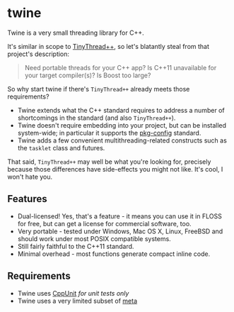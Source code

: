 twine
=====

Twine is a very small threading library for C++.

It's similar in scope to [TinyThread++](http://tinythreadpp.bitsnbites.eu/), so
let's blatantly steal from that project's description:

> Need portable threads for your C++ app? Is C++11 unavailable for your target
> compiler(s)? Is Boost too large?

So why start twine if there's `TinyThread++` already meets those requirements?

- Twine extends what the C++ standard requires to address a number of
  shortcomings in the standard (and also `TinyThread++`).
- Twine doesn't require embedding into your project, but can be installed
  system-wide; in particular it supports the
  [pkg-config](http://www.freedesktop.org/wiki/Software/pkg-config/) standard.
- Twine adds a few convenient multithreading-related constructs such as the
  `tasklet` class and futures.

That said, `TinyThread++` may well be what you're looking for, precisely because
those differences have side-effects you might not like. It's cool, I won't hate
you.


Features
--------

- Dual-licensed! Yes, that's a feature - it means you can use it in FLOSS for
  free, but can get a license for commercial software, too.
- Very portable - tested under Windows, Mac OS X, Linux, FreeBSD and should
  work under most POSIX compatible systems.
- Still fairly faithful to the C++11 standard.
- Minimal overhead - most functions generate compact inline code.


Requirements
------------

- Twine uses [CppUnit](http://cppunit.sourceforge.net) _for unit tests only_
- Twine uses a very limited subset of [meta](https://github.com/jfinkhaeuser/meta)
